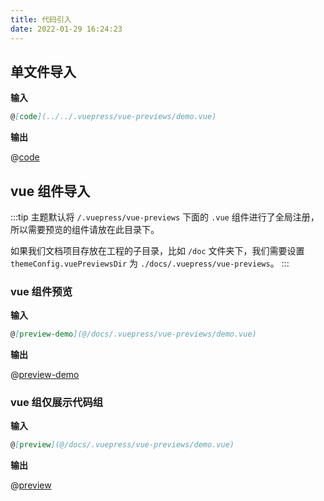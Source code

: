 ```yaml
---
title: 代码引入
date: 2022-01-29 16:24:23
---
```


## 单文件导入

**输入**

```md
@[code](../../.vuepress/vue-previews/demo.vue)
```

**输出**

@[code](../../.vuepress/vue-previews/demo.vue)

## vue 组件导入

:::tip
主题默认将 `/.vuepress/vue-previews` 下面的 `.vue` 组件进行了全局注册，所以需要预览的组件请放在此目录下。

如果我们文档项目存放在工程的子目录，比如 `/doc` 文件夹下，我们需要设置 `themeConfig.vuePreviewsDir` 为 `./docs/.vuepress/vue-previews`。
:::

### vue 组件预览

**输入**

```md
@[preview-demo](@/docs/.vuepress/vue-previews/demo.vue)
```

**输出**

@[preview-demo](@/docs/.vuepress/vue-previews/demo.vue)

### vue 组仅展示代码组

**输入**

```md
@[preview](@/docs/.vuepress/vue-previews/demo.vue)
```

**输出**

@[preview](@/docs/.vuepress/vue-previews/demo.vue)
